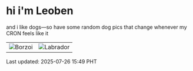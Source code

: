 # hi i'm Leoben

and i like dogs—so have some random dog pics that change whenever my CRON feels like it

|  |  |
|--------|----------|
| ![Borzoi](https://random-dog-vercel.vercel.app/api/random-borzoi?v=1753516144) | ![Labrador](https://random-dog-vercel.vercel.app/api/random-labrador?v=1753516144) |

Last updated: 2025-07-26 15:49 PHT
